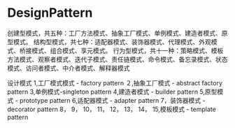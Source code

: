 # DesignPattern
创建型模式，共五种：工厂方法模式、抽象工厂模式、单例模式、建造者模式、原型模式。
结构型模式，共七种：适配器模式、装饰器模式、代理模式、外观模式、桥接模式、组合模式、享元模式。
行为型模式，共十一种：策略模式、模板方法模式、观察者模式、迭代子模式、责任链模式、命令模式、备忘录模式、状态模式、访问者模式、中介者模式、解释器模式

设计模式
1,工厂模式模式  - factory pattern 
２,抽象工厂模式 - abstract factory pattern
3,单例模式-singleton pattern
4,建造者模式 - builder pattern
5,原型模式 - prototype pattern
6,适配器模式 - adapter pattern
7，装饰器模式 - decorator pattern
8，
9，
10，
11，
12，
13，
14，
15,模板模式 - template pattern 
